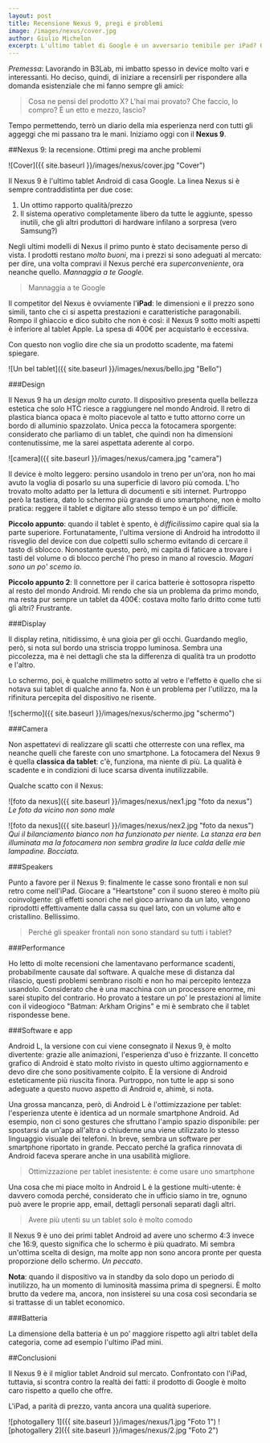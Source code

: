 ```yaml
---
layout: post
title: Recensione Nexus 9, pregi e problemi
image: /images/nexus/cover.jpg
author: Giulio Michelon
excerpt: L'ultimo tablet di Google è un avversario temibile per iPad? Quali problemi presenta?
---
```


*Premessa*: Lavorando in B3Lab, mi imbatto spesso in device molto vari e interessanti. Ho deciso, quindi, di iniziare a recensirli per rispondere alla domanda esistenziale che mi fanno sempre gli amici: 

> Cosa ne pensi del prodotto X? L'hai mai provato? Che faccio, lo compro? È un etto e mezzo, lascio?

Tempo permettendo, terrò un diario della mia esperienza nerd con tutti gli aggeggi che mi passano tra le mani. Iniziamo oggi con il **Nexus 9**.

##Nexus 9: la recensione. Ottimi pregi ma anche problemi

![Cover]({{ site.baseurl }}/images/nexus/cover.jpg "Cover")

Il Nexus 9 è l'ultimo tablet Android di casa Google. La linea Nexus si è sempre contraddistinta per due cose:

1. Un ottimo rapporto qualità/prezzo
2. Il sistema operativo completamente libero da tutte le aggiunte, spesso inutili, che gli altri produttori di hardware infilano a sorpresa (vero Samsung?)

Negli ultimi modelli di Nexus il primo punto è stato decisamente perso di vista. I prodotti restano *molto buoni*, ma i prezzi si sono adeguati al mercato: per dire, una volta compravi il Nexus perché era *superconveniente*, ora neanche quello. *Mannaggia a te Google*.

> Mannaggia a te Google

Il competitor del Nexus è ovviamente l'**iPad**: le dimensioni e il prezzo sono simili, tanto che ci si aspetta prestazioni e caratteristiche paragonabili. Rompo il ghiaccio e dico subito che non è così: il Nexus 9 sotto molti aspetti è inferiore al tablet Apple. La spesa di 400€ per acquistarlo è eccessiva. 

Con questo non voglio dire che sia un prodotto scadente, ma fatemi spiegare.

![Un bel tablet]({{ site.baseurl }}/images/nexus/bello.jpg "Bello")

###Design

Il Nexus 9 ha un *design molto curato*. Il dispositivo presenta quella bellezza estetica che solo HTC riesce a raggiungere nel mondo Android. Il retro di plastica bianca opaca è molto piacevole al tatto e tutto attorno corre un bordo di alluminio spazzolato. Unica pecca la fotocamera sporgente: considerato che parliamo di un tablet, che quindi non ha dimensioni contenutissime, me la sarei aspettata aderente al corpo.

![camera]({{ site.baseurl }}/images/nexus/camera.jpg "camera")

Il device è molto leggero: persino usandolo in treno per un'ora, non ho mai avuto la voglia di posarlo su una superficie di lavoro più comoda. L'ho trovato molto adatto per la lettura di documenti e siti internet. Purtroppo però la tastiera, dato lo schermo più grande di uno smartphone, non è molto pratica: reggere il tablet e digitare allo stesso tempo è un po' difficile.

**Piccolo appunto**: quando il tablet è spento, è *difficilissimo* capire qual sia la parte superiore. Fortunatamente, l'ultima versione di Android ha introdotto il risveglio del device con due colpetti sullo schermo evitando di cercare il tasto di sblocco. Nonostante questo, però, mi capita di faticare a trovare i tasti del volume o di blocco perché l'ho preso in mano al rovescio. *Magari sono un po' scemo io.*

**Piccolo appunto 2**: Il connettore per il carica batterie è sottosopra rispetto al resto del mondo Android. Mi rendo che sia un problema da primo mondo, ma resta pur sempre un tablet da 400€: costava molto farlo dritto come tutti gli altri? Frustrante.

###Display

Il display retina, nitidissimo, è una gioia per gli occhi. Guardando meglio, però, si nota sul bordo una striscia troppo luminosa. Sembra una piccolezza, ma è nei dettagli che sta la differenza di qualità tra un prodotto e l'altro.

Lo schermo, poi, è qualche millimetro sotto al vetro e l'effetto è quello che si notava sui tablet di qualche anno fa. Non è un problema per l'utilizzo, ma la rifinitura percepita del dispositivo ne risente.

![schermo]({{ site.baseurl }}/images/nexus/schermo.jpg "schermo")

###Camera

Non aspettatevi di realizzare gli scatti che otterreste con una reflex, ma neanche quelli che fareste con uno smartphone. La fotocamera del Nexus 9 è quella **classica da tablet**: c'è, funziona, ma niente di più. La qualità è scadente e in condizioni di luce scarsa diventa inutilizzabile.

Qualche scatto con il Nexus:

![foto da nexus]({{ site.baseurl }}/images/nexus/nex1.jpg "foto da nexus")
*Le foto da vicino non sono male*

![foto da nexus]({{ site.baseurl }}/images/nexus/nex2.jpg "foto da nexus")
*Qui il bilanciamento bianco non ha funzionato per niente. La stanza era ben illuminata ma la fotocamera non sembra gradire la luce calda delle mie lampadine. Bocciata.*


###Speakers

Punto a favore per il Nexus 9: finalmente le casse sono frontali e non sul retro come nell'iPad. Giocare a "Heartstone" con il suono stereo è molto più coinvolgente: gli effetti sonori che nel gioco arrivano da un lato, vengono riprodotti effettivamente dalla cassa su quel lato, con un volume alto e cristallino. Bellissimo.

> Perché gli speaker frontali non sono standard su tutti i tablet?

###Performance

Ho letto di molte recensioni che lamentavano performance scadenti, probabilmente causate dal software. A qualche mese di distanza dal rilascio, questi problemi sembrano risolti e non ho mai percepito lentezza usandolo. Considerato che è una macchina con un processore enorme, mi sarei stupito del contrario. Ho provato a testare un po' le prestazioni al limite con il videogioco "Batman: Arkham Origins" e mi è sembrato che il tablet rispondesse bene.

###Software e app 

Android L, la versione con cui viene consegnato il Nexus 9, è molto divertente: grazie alle animazioni, l'esperienza d'uso è frizzante. Il concetto grafico di Android è stato molto rivisto in questo ultimo aggiornamento e devo dire che sono positivamente colpito. È la versione di Android esteticamente più riuscita finora. Purtroppo, non tutte le app si sono adeguate a questo nuovo aspetto di Android e, ahimè, si nota.

Una grossa mancanza, però, di Android L è l'ottimizzazione per tablet: l'esperienza utente è identica ad un normale smartphone Android. Ad esempio, non ci sono gestures che sfruttano l'ampio spazio disponibile: per spostarsi da un'app all'altra o chiuderne una viene utilizzato lo stesso linguaggio visuale dei telefoni. In breve, sembra un software per smartphone riportato in grande. Peccato perché la grafica rinnovata di Android faceva sperare anche in una usabilità migliore.

> Ottimizzazione per tablet inesistente: è come usare uno smartphone

Una cosa che mi piace molto in Android L è la gestione multi-utente: è davvero comoda perché, considerato che in ufficio siamo in tre, ognuno può avere le proprie app, email, dettagli personali separati dagli altri.

> Avere più utenti su un tablet solo è molto comodo

Il Nexus 9 è uno dei primi tablet Android ad avere uno schermo 4:3 invece che 16:9, questo significa che lo schermo è più quadrato. Mi sembra un'ottima scelta di design, ma molte app non sono ancora pronte per questa proporzione dello schermo. *Un peccato*.

**Nota**: quando il dispositivo va in standby da solo dopo un periodo di inutilizzo, ha un momento di luminosità massima prima di spegnersi. È molto brutto da vedere ma, ancora, non insisterei su una cosa così secondaria se si trattasse di un tablet economico.


###Batteria

La dimensione della batteria è un po' maggiore rispetto agli altri tablet della categoria, come ad esempio l'ultimo iPad mini.

##Conclusioni

Il Nexus 9 è il miglior tablet Android sul mercato. Confrontato con l'iPad, tuttavia, si scontra contro la realtà dei fatti: il prodotto di Google è molto caro rispetto a quello che offre.

L'iPad, a parità di prezzo, vanta ancora una qualità superiore.

![photogallery 1]({{ site.baseurl }}/images/nexus/1.jpg "Foto 1")
![photogallery 2]({{ site.baseurl }}/images/nexus/2.jpg "Foto 2")
